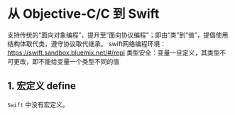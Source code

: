 # 从 Objective-C/C 到 Swift 

支持传统的“面向对象编程”，提升至“面向协议编程”；即由“类”到“值”，提倡使用结构体取代类，遵守协议取代继承。
swift网络编程环境： https://swift.sandbox.bluemix.net/#/repl 
类型安全：变量一旦定义，其类型不可更改，即不能给变量一个类型不同的值



## 1. 宏定义 define

`Swift` 中没有宏定义。




